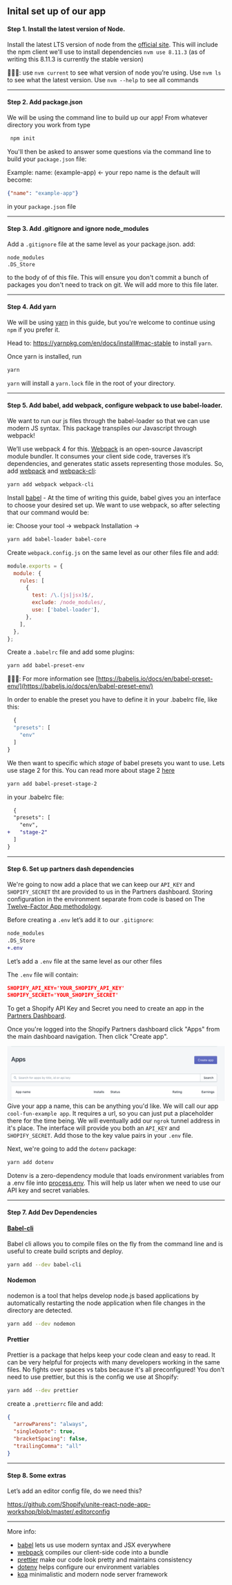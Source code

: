 ## Inital set up of our app

#### Step 1. Install the latest version of Node.

Install the latest LTS version of node from the
[official site](https://nodejs.org/en/). This will include the npm client we'll
use to install dependencies `nvm use 8.11.3` (as of writing this 8.11.3 is
currently the stable version)

👩🏻‍🏫: use `nvm current` to see what version of node you’re using. Use `nvm ls` to
see what the latest version. Use `nvm --help` to see all commands

---

#### Step 2. Add package.json

We will be using the command line to build up our app! From whatever directory
you work from type

```bash
 npm init
```

You'll then be asked to answer some questions via the command line to build your
`package.json` file:

Example: name: (example-app) <- your repo name is the default will become:

```json
{"name": "example-app"}
```

in your `package.json` file

---

#### Step 3. Add .gitignore and ignore node_modules

Add a `.gitignore` file at the same level as your package.json. add:

```
node_modules
.DS_Store
```

to the body of of this file. This will ensure you don't commit a bunch of
packages you don't need to track on git. We will add more to this file later.

---

#### Step 4. Add yarn

We will be using [yarn](https://yarnpkg.com/en/docs/install#mac-stable) in this
guide, but you're welcome to continue using `npm` if you prefer it.

Head to: https://yarnpkg.com/en/docs/install#mac-stable to install `yarn`.

Once yarn is installed, run

```bash
yarn
```

`yarn` will install a `yarn.lock` file in the root of your directory.

---

#### Step 5. Add babel, add webpack, configure webpack to use babel-loader.

We want to run our js files through the babel-loader so that we can use modern
JS syntax. This package transpiles our Javascript through webpack!

We’ll use webpack 4 for this. [Webpack](https://webpack.js.org/) is an
open-source Javascript module bundler. It consumes your client side code,
traverses it’s dependencies, and generates static assets representing those
modules. So, add [webpack](https://webpack.js.org/) and
[webpack-cli](https://webpack.js.org/api/cli/):

```bash
yarn add webpack webpack-cli
```

Install [babel](https://babeljs.io/en/setup#installation) - At the time of
writing this guide, babel gives you an interface to choose your desired set up.
We want to use webpack, so after selecting that our command would be:

ie: Choose your tool -> webpack Installation ->

```bash
yarn add babel-loader babel-core
```

Create `webpack.config.js` on the same level as our other files file and add:

```js
module.exports = {
  module: {
    rules: [
      {
        test: /\.(js|jsx)$/,
        exclude: /node_modules/,
        use: ['babel-loader'],
      },
    ],
  },
};
```

Create a `.babelrc` file and add some plugins:

```bash
yarn add babel-preset-env
```

👩🏻‍🏫: For more information see
[https://babeljs.io/docs/en/babel-preset-env/](https://babeljs.io/docs/en/babel-preset-env/)

In order to enable the preset you have to define it in your .babelrc file, like
this:

```js
  {
  "presets": [
    "env"
  ]
}
```

We then want to specific which _stage_ of babel presets you want to use. Lets
use stage 2 for this. You can read more about stage 2
[here](https://babeljs.io/docs/en/babel-preset-stage-2)

```bash
yarn add babel-preset-stage-2
```

in your .babelrc file:

```diff
  {
  "presets": [
    "env",
+   "stage-2"
  ]
}
```

---

#### Step 6. Set up partners dash dependencies

We're going to now add a place that we can keep our `API_KEY` and
`SHOPIFY_SECRET` tht are provided to us in the Partners dashboard. Storing
configuration in the environment separate from code is based on The
[Twelve-Factor App methodology](https://12factor.net/config).

Before creating a `.env` let’s add it to our `.gitignore`:

```diff
node_modules
.DS_Store
+.env
```

Let’s add a `.env` file at the same level as our other files

The `.env` file will contain:

```json
SHOPIFY_API_KEY='YOUR_SHOPIFY_API_KEY'
SHOPIFY_SECRET='YOUR_SHOPIFY_SECRET'
```

To get a Shopify API Key and Secret you need to create an app in the
[Partners Dashboard](https://www.shopify.ca/partners).

Once you're logged into the Shopify Partners dashboard click "Apps" from the
main dashboard navigation. Then click "Create app".

![partners dash create app](assets/create-app.png)
Give your app a name, this can be anything you'd like. We will call our app
`cool-fun-example app`. It requires a url, so you can just put a placeholder there for the time being. We will eventually add our `ngrok` tunnel address in it's place. The interface will provide you both an `API_KEY` and
`SHOPIFY_SECRET`. Add those to the key value pairs in your `.env` file.

Next, we're going to add the `dotenv` package:

```bash
yarn add dotenv
```

Dotenv is a zero-dependency module that loads environment variables from a .env
file into
[process.env](https://nodejs.org/docs/latest/api/process.html#process_process_env).
This will help us later when we need to use our API key and secret variables.

---

#### Step 7. Add Dev Dependencies

#### [Babel-cli](http://babeljs.io/docs/en/babel-cli/)

Babel cli allows you to compile files on the fly from the command line and is
useful to create build scripts and deploy.

```bash
yarn add --dev babel-cli
```

#### Nodemon

nodemon is a tool that helps develop node.js based applications by automatically
restarting the node application when file changes in the directory are detected.

```bash
yarn add --dev nodemon
```

#### Prettier

Prettier is a package that helps keep your code clean and easy to read. It can
be very helpful for projects with many developers working in the same files. No
fights over spaces vs tabs because it's all preconfigured! You don't need to use
prettier, but this is the config we use at Shopify:

```bash
yarn add --dev prettier
```

create a `.prettierrc` file and add:

```json
{
  "arrowParens": "always",
  "singleQuote": true,
  "bracketSpacing": false,
  "trailingComma": "all"
}
```

---

#### Step 8. Some extras

Let’s add an editor config file, do we need this?

https://github.com/Shopify/unite-react-node-app-workshop/blob/master/.editorconfig

---

More info:

- [babel](https://babeljs.io/) lets us use modern syntax and JSX everywhere
- [webpack](https://webpack.js.org/) compiles our client-side code into a bundle
- [prettier](https://prettier.io/) make our code look pretty and maintains
  consistency
- [dotenv](https://github.com/motdotla/dotenv) helps configure our environment
  variables
- [koa](https://koajs.com/) minimalistic and modern node server framework
